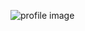 ![profile image](https://avatars.githubusercontent.com/u/59150865?s=400&u=91fafc7cdd8669527d09f4629c37514d2a0f38ed&v=4)
